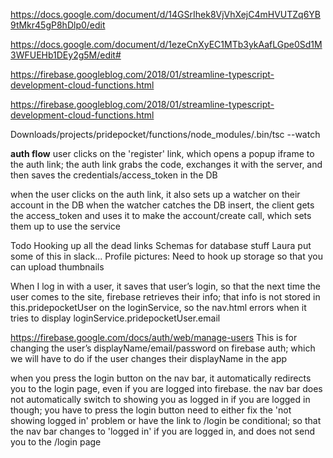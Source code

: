 <!--beta launch requirements-->
https://docs.google.com/document/d/14GSrIhek8VjVhXejC4mHVUTZq6YB9tMkr45gP8hDlp0/edit

<!--information about how to get data out of firebase-->
https://docs.google.com/document/d/1ezeCnXyEC1MTb3ykAafLGpe0Sd1M3WFUEHb1DEy2g5M/edit#

<!--shows how to compile typescript on the fly so that cloud functions emulator loads it-->
https://firebase.googleblog.com/2018/01/streamline-typescript-development-cloud-functions.html

<!--when debugging functions, use the typescript converter to compile TS to JS-->
https://firebase.googleblog.com/2018/01/streamline-typescript-development-cloud-functions.html

Downloads/projects/pridepocket/functions/node_modules/.bin/tsc --watch


**auth flow**
user clicks on the 'register' link, which opens a popup iframe to the auth link;
the auth link grabs the code, exchanges it with the server,
and then saves the credentials/access_token in the DB

when the user clicks on the auth link, it also sets up a watcher on their account in the DB
when the watcher catches the DB insert, the client gets the access_token and uses it to make the account/create call, which sets them up to use the service



Todo
Hooking up all the dead links
Schemas for database stuff
Laura put some of this in slack...
Profile pictures:
Need to hook up storage so that you can upload thumbnails


When I log in with a user, it saves that user’s login, so that the next time the user comes to the site, firebase retrieves their info; that info is not stored in this.pridepocketUser on the loginService, so the nav.html errors when it tries to display loginService.pridepocketUser.email

https://firebase.google.com/docs/auth/web/manage-users
This is for changing the user’s displayName/email/password on firebase auth; which we will have to do if the user changes their displayName in the app

when you press the login button on the nav bar, it automatically redirects you to the login page, even if you are logged into firebase.
	the nav bar does not automatically switch to showing you as logged in if you are logged in though; you have to press the login button
	need to either fix the 'not showing logged in' problem or have the link to /login be conditional;
		so that the nav bar changes to 'logged in' if you are logged in, and does not send you to the /login page